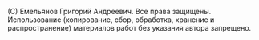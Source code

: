 (С) Емельянов Григорий Андреевич. Все права защищены. Использование (копирование, сбор, обработка, хранение и распространение) материалов работ без указания автора запрещено.
